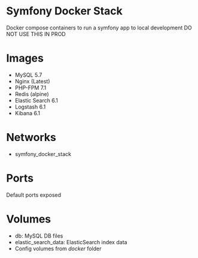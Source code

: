 Symfony Docker Stack
==================

Docker compose containers to run a symfony app to local development
DO NOT USE THIS IN PROD

Images
======

- MySQL 5.7
- Nginx (Latest)
- PHP-FPM 7.1
- Redis (alpine)
- Elastic Search 6.1
- Logstash 6.1
- Kibana 6.1

Networks
========

- symfony_docker_stack

Ports
=====

Default ports exposed

Volumes
=======

- db: MySQL DB files
- elastic_search_data: ElasticSearch index data
- Config volumes from *docker* folder